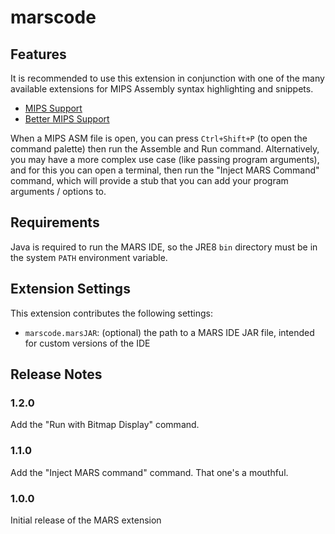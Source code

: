 # marscode

## Features
It is recommended to use this extension in conjunction with one of the many available extensions for MIPS Assembly syntax highlighting and snippets.

- [MIPS Support](https://marketplace.visualstudio.com/items?itemName=kdarkhan.mips)
- [Better MIPS Support](https://marketplace.visualstudio.com/items?itemName=vasilescur.better-mips)

When a MIPS ASM file is open, you can press `Ctrl+Shift+P` (to open the command palette) then run the Assemble and Run command.
Alternatively, you may have a more complex use case (like passing program arguments), and for this you can open a terminal, 
then run the "Inject MARS Command" command, which will provide a stub that you can add your program arguments / options to.

## Requirements
Java is required to run the MARS IDE, so the JRE8 `bin` directory must be in the system `PATH` environment variable.

## Extension Settings

This extension contributes the following settings:

* `marscode.marsJAR`: (optional) the path to a MARS IDE JAR file, intended for custom versions of the IDE

## Release Notes

### 1.2.0
Add the "Run with Bitmap Display" command.

### 1.1.0
Add the "Inject MARS command" command. That one's a mouthful.

### 1.0.0

Initial release of the MARS extension
